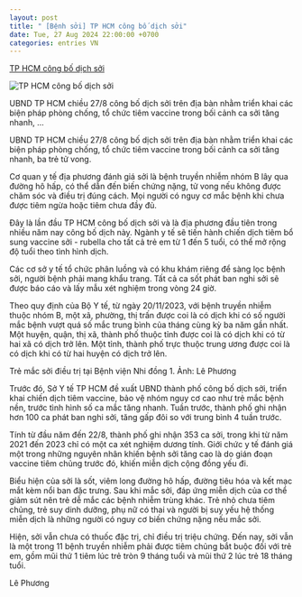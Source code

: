 ```yaml
---
layout: post
title: " [Bệnh sởi] TP HCM công bố dịch sởi"
date: Tue, 27 Aug 2024 22:00:00 +0700
categories: entries VN
---
```

[TP HCM công bố dịch sởi](https://vnexpress.net/tp-hcm-cong-bo-dich-soi-4786391.html)

![TP HCM công bố dịch sởi](https://vcdn1-suckhoe.vnecdn.net/2024/08/27/be-nh-so-i-1724756708-17247567-3482-1423-1724756818.jpg?w=1200&h=0&q=100&dpr=1&fit=crop&s=zeMCbC6XQoUnPwjtaGPIjQ)

UBND TP HCM chiều 27/8 công bố dịch sởi trên địa bàn nhằm triển khai các biện pháp phòng chống, tổ chức tiêm vaccine trong bối cảnh ca sởi tăng nhanh, ...

UBND TP HCM chiều 27/8 công bố dịch sởi trên địa bàn nhằm triển khai các biện pháp phòng chống, tổ chức tiêm vaccine trong bối cảnh ca sởi tăng nhanh, ba trẻ tử vong.

Cơ quan y tế địa phương đánh giá sởi là bệnh truyền nhiễm nhóm B lây qua đường hô hấp, có thể dẫn đến biến chứng nặng, tử vong nếu không được chăm sóc và điều trị đúng cách. Mọi người có nguy cơ mắc bệnh khi chưa được tiêm ngừa hoặc tiêm chưa đầy đủ.

Đây là lần đầu TP HCM công bố dịch sởi và là địa phương đầu tiên trong nhiều năm nay công bố dịch này. Ngành y tế sẽ tiến hành chiến dịch tiêm bổ sung vaccine sởi - rubella cho tất cả trẻ em từ 1 đến 5 tuổi, có thể mở rộng độ tuổi theo tình hình dịch.

Các cơ sở y tế tổ chức phân luồng và có khu khám riêng để sàng lọc bệnh sởi, người bệnh phải mang khẩu trang. Tất cả ca sốt phát ban nghi sởi sẽ được báo cáo và lấy mẫu xét nghiệm trong vòng 24 giờ.

Theo quy định của Bộ Y tế, từ ngày 20/11/2023, với bệnh truyền nhiễm thuộc nhóm B, một xã, phường, thị trấn được coi là có dịch khi có số người mắc bệnh vượt quá số mắc trung bình của tháng cùng kỳ ba năm gần nhất. Một huyện, quận, thị xã, thành phố thuộc tỉnh được coi là có dịch khi có từ hai xã có dịch trở lên. Một tỉnh, thành phố trực thuộc trung ương được coi là có dịch khi có từ hai huyện có dịch trở lên.

Trẻ mắc sởi điều trị tại Bệnh viện Nhi đồng 1. Ảnh: Lê Phương

Trước đó, Sở Y tế TP HCM đề xuất UBND thành phố công bố dịch sởi, triển khai chiến dịch tiêm vaccine, bảo vệ nhóm nguy cơ cao như trẻ mắc bệnh nền, trước tình hình số ca mắc tăng nhanh. Tuần trước, thành phố ghi nhận hơn 100 ca phát ban nghi sởi, tăng gấp đôi so với trung bình 4 tuần trước.

Tính từ đầu năm đến 22/8, thành phố ghi nhận 353 ca sởi, trong khi từ năm 2021 đến 2023 chỉ có một ca xét nghiệm dương tính. Giới chức y tế đánh giá một trong những nguyên nhân khiến bệnh sởi tăng cao là do gián đoạn vaccine tiêm chủng trước đó, khiến miễn dịch cộng đồng yếu đi.

Biểu hiện của sởi là sốt, viêm long đường hô hấp, đường tiêu hóa và kết mạc mắt kèm nổi ban đặc trưng. Sau khi mắc sởi, đáp ứng miễn dịch của cơ thể giảm sút nên trẻ dễ mắc các bệnh nhiễm trùng khác. Trẻ nhỏ chưa tiêm chủng, trẻ suy dinh dưỡng, phụ nữ có thai và người bị suy yếu hệ thống miễn dịch là những người có nguy cơ biến chứng nặng nếu mắc sởi.

Hiện, sởi vẫn chưa có thuốc đặc trị, chỉ điều trị triệu chứng. Đến nay, sởi vẫn là một trong 11 bệnh truyền nhiễm phải được tiêm chủng bắt buộc đối với trẻ em, gồm mũi thứ 1 tiêm lúc trẻ tròn 9 tháng tuổi và mũi thứ 2 lúc trẻ 18 tháng tuổi.

Lê Phương

